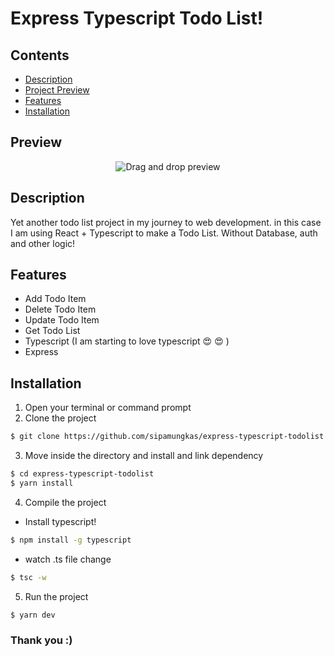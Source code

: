 # Express Typescript Todo List!

## Contents

- [Description](#description)
- [Project Preview](#preview)
- [Features](#features)
- [Installation](#installation)

## Preview

<div style="text-align:center">
<img src="docs/todo-preview.gif" alt="Drag and drop preview" height="auto" width="auto"/>
</div>

## Description

Yet another todo list project in my journey to web development. in this case I am using React + Typescript to make a Todo List. Without Database, auth and other logic!

## Features

- Add Todo Item
- Delete Todo Item
- Update Todo Item
- Get Todo List
- Typescript (I am starting to love typescript :heart_eyes: :heart_eyes: )
- Express

## Installation

1. Open your terminal or command prompt
2. Clone the project

```bash
$ git clone https://github.com/sipamungkas/express-typescript-todolist.git
```

3. Move inside the directory and install and link dependency

```bash
$ cd express-typescript-todolist
$ yarn install
```

4. Compile the project

- Install typescript!

```bash
$ npm install -g typescript
```

- watch .ts file change

```bash
$ tsc -w
```

5. Run the project

```bash
$ yarn dev
```

### Thank you :)
